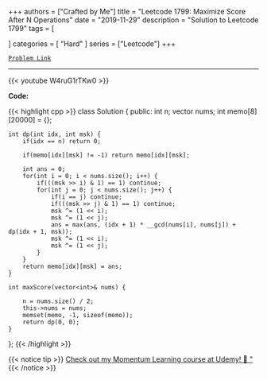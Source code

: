 
+++
authors = ["Crafted by Me"]
title = "Leetcode 1799: Maximize Score After N Operations"
date = "2019-11-29"
description = "Solution to Leetcode 1799"
tags = [
    
]
categories = [
    "Hard"
]
series = ["Leetcode"]
+++



[`Problem Link`](https://leetcode.com/problems/maximize-score-after-n-operations/description/)

---

{{< youtube W4ruG1rTKw0 >}}

**Code:**

{{< highlight cpp >}}
class Solution {
public:
    int n;
    vector<int> nums;
    int memo[8][20000] = {};
    
    int dp(int idx, int msk) {
        if(idx == n) return 0;
        
        if(memo[idx][msk] != -1) return memo[idx][msk];
        
        int ans = 0;
        for(int i = 0; i < nums.size(); i++) {
            if(((msk >> i) & 1) == 1) continue;
            for(int j = 0; j < nums.size(); j++) {
                if(i == j) continue;
                if(((msk >> j) & 1) == 1) continue;
                msk ^= (1 << i);
                msk ^= (1 << j);
                ans = max(ans, (idx + 1) * __gcd(nums[i], nums[j]) + dp(idx + 1, msk));
                msk ^= (1 << i);
                msk ^= (1 << j);                
            }
        }
        return memo[idx][msk] = ans;
    }
    
    int maxScore(vector<int>& nums) {

        n = nums.size() / 2;
        this->nums = nums;
        memset(memo, -1, sizeof(memo));
        return dp(0, 0);
    }
};
{{< /highlight >}}



{{< notice tip >}}
[Check out my Momentum Learning course at Udemy! 🚀 "](https://www.udemy.com/course/blind-75-the-data-structures-and-algorithms-essentials/)
{{< /notice >}}


